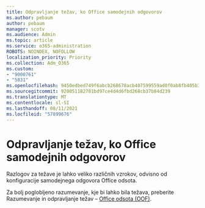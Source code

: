 ```yaml
---
title: Odpravljanje težav, ko Office samodejnih odgovorov
ms.author: pebaum
author: pebaum
manager: scotv
ms.audience: Admin
ms.topic: article
ms.service: o365-administration
ROBOTS: NOINDEX, NOFOLLOW
localization_priority: Priority
ms.collection: Adm_O365
ms.custom:
- "9000761"
- "5831"
ms.openlocfilehash: 9450edbed749f6abcb268678acb407599559ad0f0ab8fb405b3f772c2371cdea
ms.sourcegitcommit: 920051182781bd97ce4d4d6fbd268cb37b84d239
ms.translationtype: MT
ms.contentlocale: sl-SI
ms.lasthandoff: 08/11/2021
ms.locfileid: "57899676"
---
```

# <a name="troubleshooting-out-of-office-automatic-replies"></a>Odpravljanje težav, ko Office samodejnih odgovorov

Razlogov za težave je lahko veliko različnih vzrokov, odvisno od konfiguracije samodejnega odgovora Office odsota.

Za bolj poglobljeno razumevanje, kje bi lahko bila težava, preberite Razumevanje in odpravljanje težav – [Office odsota (OOF)](https://docs.microsoft.com/exchange/troubleshoot/email-delivery/understand-troubleshoot-oof-replies).